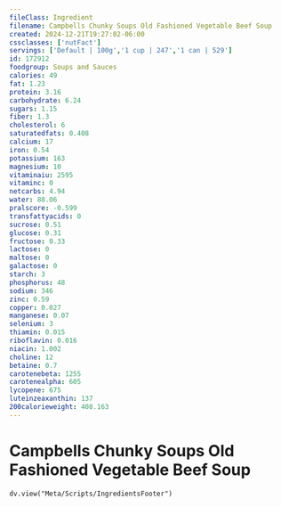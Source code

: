 ```yaml
---
fileClass: Ingredient
filename: Campbells Chunky Soups Old Fashioned Vegetable Beef Soup
created: 2024-12-21T19:27:02-06:00
cssclasses: ['nutFact']
servings: ['Default | 100g','1 cup | 247','1 can | 529']
id: 172912
foodgroup: Soups and Sauces
calories: 49
fat: 1.23
protein: 3.16
carbohydrate: 6.24
sugars: 1.15
fiber: 1.3
cholesterol: 6
saturatedfats: 0.408
calcium: 17
iron: 0.54
potassium: 163
magnesium: 10
vitaminaiu: 2595
vitaminc: 0
netcarbs: 4.94
water: 88.06
pralscore: -0.599
transfattyacids: 0
sucrose: 0.51
glucose: 0.31
fructose: 0.33
lactose: 0
maltose: 0
galactose: 0
starch: 3
phosphorus: 48
sodium: 346
zinc: 0.59
copper: 0.027
manganese: 0.07
selenium: 3
thiamin: 0.015
riboflavin: 0.016
niacin: 1.002
choline: 12
betaine: 0.7
carotenebeta: 1255
carotenealpha: 605
lycopene: 675
luteinzeaxanthin: 137
200calorieweight: 408.163
---
```


# Campbells Chunky Soups Old Fashioned Vegetable Beef Soup

```dataviewjs
dv.view("Meta/Scripts/IngredientsFooter")
```